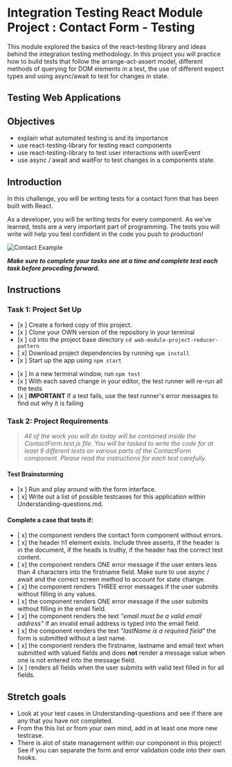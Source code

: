 # Integration Testing React Module Project : Contact Form - Testing

This module explored the basics of the react-testing library and ideas behind the integration testing methodology. In this project you will practice how to build tests that follow the arrange-act-assert model, different methods of querying for DOM elements in a test, the use of different expect types and using async/await to test for changes in state.

## Testing Web Applications

## Objectives

- explain what automated testing is and its importance
- use react-testing-library for testing react components
- use react-testing-library to test user interactions with userEvent
- use async / await and waitFor to test changes in a components state.

## Introduction

In this challenge, you will be writing tests for a contact form that has been built with React.

As a developer, you will be writing tests for every component. As we've learned, tests are a very important part of programming. The tests you will write will help you feel confident in the code you push to production!

![Contact Example](project-goals.gif)

***Make sure to complete your tasks one at a time and complete test each task before proceding forward.***

## Instructions
### Task 1: Project Set Up
* [x ] Create a forked copy of this project.
* [x ] Clone your OWN version of the repository in your terminal
* [x ] cd into the project base directory `cd web-module-project-reducer-pattern`
* [ x] Download project dependencies by running `npm install`
* [x ] Start up the app using `npm start`
- [x ] In a new terminal window, run `npm test`
- [x ] With each saved change in your editor, the test runner will re-run all the tests
- [x ] **IMPORTANT** If a test fails, use the test runner's error messages to find out why it is failing

### Task 2: Project Requirements
> *All of the work you will do today will be contained inside the ContactForm.test.js file. You will be tasked to write the code for at least 9 different tests on various parts of the ContactForm component. Please read the instructions for each test carefully.*

#### Test Brainstorming
* [x ] Run and play around with the form interface.
* [ x] Write out a list of possible testcases for this application within Understanding-questions.md.

#### Complete a case that tests if:
* [ x] the component renders the contact form component without errors.
* [ x] the header h1 element exists. Include three asserts, if the header is in the document, if the heads is truthy, if the header has the correct test content.
* [ x] the component renders ONE error message if the user enters less than 4 characters into the firstname field. Make sure to use async / await and the correct screen method to account for state change.
* [ x] the component renders THREE error messages if the user submits without filling in any values.
* [ x] the component renders ONE error message if the user submits without filling in the email field.
* [ x] the component renders the text *"email must be a valid email address"* if an invalid email address is typed into the email field.
* [ x] the component renders the text *"lastName is a required field"* the form is submitted without a last name.
* [ x] the component renders the firstname, lastname and email text when submitted with valued fields and does **not** render a message value when one is not entered into the message field.
* [x ] renders all fields when the user submits with valid text filled in for all fields.


## Stretch goals

- Look at your test cases in Understanding-questions and see if there are any that you have not completed.
- From the this list or from your own mind, add in at least one more new testcase.
- There is alot of state management within our component in this project! See if you can separate the form and error validation code into their own hooks.
